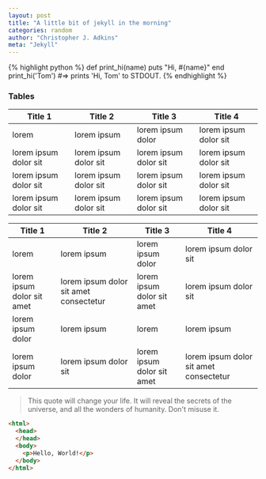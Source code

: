 ```yaml
---
layout: post
title: "A little bit of jekyll in the morning"
categories: random
author: "Christopher J. Adkins"
meta: "Jekyll"
---
```


{% highlight python %}
def print_hi(name)
  puts "Hi, #{name}"
end
print_hi('Tom')
#=> prints 'Hi, Tom' to STDOUT.
{% endhighlight %}

### Tables

Title 1               | Title 2               | Title 3               | Title 4
--------------------- | --------------------- | --------------------- | ---------------------
lorem                 | lorem ipsum           | lorem ipsum dolor     | lorem ipsum dolor sit
lorem ipsum dolor sit | lorem ipsum dolor sit | lorem ipsum dolor sit | lorem ipsum dolor sit
lorem ipsum dolor sit | lorem ipsum dolor sit | lorem ipsum dolor sit | lorem ipsum dolor sit
lorem ipsum dolor sit | lorem ipsum dolor sit | lorem ipsum dolor sit | lorem ipsum dolor sit


Title 1 | Title 2 | Title 3 | Title 4
--- | --- | --- | ---
lorem | lorem ipsum | lorem ipsum dolor | lorem ipsum dolor sit
lorem ipsum dolor sit amet | lorem ipsum dolor sit amet consectetur | lorem ipsum dolor sit amet | lorem ipsum dolor sit
lorem ipsum dolor | lorem ipsum | lorem | lorem ipsum
lorem ipsum dolor | lorem ipsum dolor sit | lorem ipsum dolor sit amet | lorem ipsum dolor sit amet consectetur

> This quote will change your life. It will reveal the secrets of the universe, and all the wonders of humanity. Don't misuse it.

```html
<html>
  <head>
  </head>
  <body>
    <p>Hello, World!</p>
  </body>
</html>
```